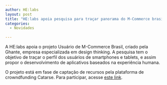 ```yaml
---
author: HE:labs
layout: post
title: "HE:labs apoia pesquisa para traçar panorama do M-Commerce brasileiro"
categories:
  - Novidades
     
---
```

A HE:labs apoia o projeto Usuário de M-Commerce Brasil, criado pela Ghante, empresa especializada em design thinking.  A pesquisa tem o objetivo de traçar o perfil dos usuários de smartphones e tablets,  e assim propor o desenvolvimento de aplicativos baseados na experiência humana.

O projeto está em fase de captação de recursos pela plataforma de crowndfunding Catarse. Para participar, acesse [este link](http://catarse.me/pt/usuario-mcommerce-brasil).